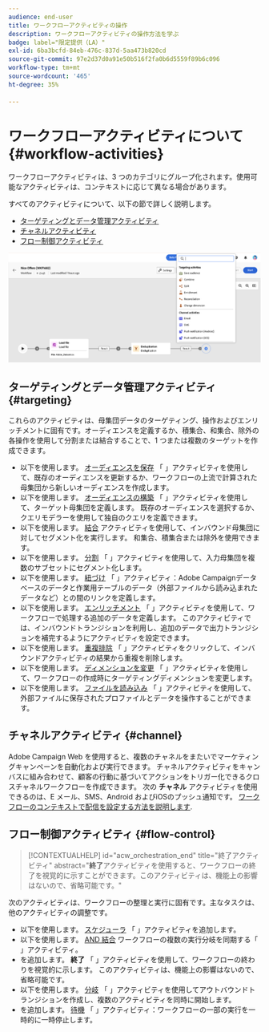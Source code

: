 ```yaml
---
audience: end-user
title: ワークフローアクティビティの操作
description: ワークフローアクティビティの操作方法を学ぶ
badge: label="限定提供（LA）"
exl-id: 6ba3bcfd-84eb-476c-837d-5aa473b820cd
source-git-commit: 97e2d37d0a91e50b516f2fa0b6d5559f89b6c096
workflow-type: tm+mt
source-wordcount: '465'
ht-degree: 35%

---
```



# ワークフローアクティビティについて {#workflow-activities}

ワークフローアクティビティは、3 つのカテゴリにグループ化されます。使用可能なアクティビティは、コンテキストに応じて異なる場合があります。

すべてのアクティビティについて、以下の節で詳しく説明します。

* [ターゲティングとデータ管理アクティビティ](#targeting)
* [チャネルアクティビティ](#channel)
* [フロー制御アクティビティ](#flow-control)

![](../assets/workflow-activities.png)

## ターゲティングとデータ管理アクティビティ {#targeting}

これらのアクティビティは、母集団データのターゲティング、操作およびエンリッチメントに固有です。オーディエンスを定義するか、積集合、和集合、除外の各操作を使用して分割または結合することで、1 つまたは複数のターゲットを作成できます。

* 以下を使用します。 [オーディエンスを保存](save-audience.md) 「 」アクティビティを使用して、既存のオーディエンスを更新するか、ワークフローの上流で計算された母集団から新しいオーディエンスを作成します。
* 以下を使用します。 [オーディエンスの構築](build-audience.md) 「 」アクティビティを使用して、ターゲット母集団を定義します。 既存のオーディエンスを選択するか、クエリモデラーを使用して独自のクエリを定義できます。
* 以下を使用します。 [結合](combine.md) アクティビティを使用して、インバウンド母集団に対してセグメント化を実行します。 和集合、積集合または除外を使用できます。
* 以下を使用します。 [分割](split.md) 「 」アクティビティを使用して、入力母集団を複数のサブセットにセグメント化します。
* 以下を使用します。 [紐づけ](reconciliation.md) 「 」アクティビティ：Adobe Campaignデータベースのデータと作業用テーブルのデータ（外部ファイルから読み込まれたデータなど）との間のリンクを定義します。
* 以下を使用します。 [エンリッチメント](enrichment.md) 「 」アクティビティを使用して、ワークフローで処理する追加のデータを定義します。 このアクティビティでは、インバウンドトランジションを利用し、追加のデータで出力トランジションを補完するようにアクティビティを設定できます。
* 以下を使用します。 [重複排除](deduplication.md) 「 」アクティビティをクリックして、インバウンドアクティビティの結果から重複を削除します。
* 以下を使用します。 [ディメンションを変更](change-dimension.md) 「 」アクティビティを使用して、ワークフローの作成時にターゲティングディメンションを変更します。
* 以下を使用します。 [ファイルを読み込み](load-file.md) 「 」アクティビティを使用して、外部ファイルに保存されたプロファイルとデータを操作することができます。


## チャネルアクティビティ {#channel}

Adobe Campaign Web を使用すると、複数のチャネルをまたいでマーケティングキャンペーンを自動化および実行できます。 チャネルアクティビティをキャンバスに組み合わせて、顧客の行動に基づいてアクションをトリガー化できるクロスチャネルワークフローを作成できます。 次の **チャネル** アクティビティを使用できるのは、E メール、SMS、Android およびiOSのプッシュ通知です。 [ワークフローのコンテキストで配信を設定する方法を説明します](channels.md).

## フロー制御アクティビティ {#flow-control}

>[!CONTEXTUALHELP]
>id="acw_orchestration_end"
>title="終了アクティビティ"
>abstract="**終了**&#x200B;アクティビティを使用すると、ワークフローの終了を視覚的に示すことができます。このアクティビティは、機能上の影響はないので、省略可能です。"

次のアクティビティは、ワークフローの整理と実行に固有です。主なタスクは、他のアクティビティの調整です。

* 以下を使用します。 [スケジューラ](scheduler.md) 「 」アクティビティを追加します。
* 以下を使用します。 [AND 結合](and-join.md) ワークフローの複数の実行分岐を同期する「 」アクティビティ。
* を追加します。 **終了** 「 」アクティビティを使用して、ワークフローの終わりを視覚的に示します。 このアクティビティは、機能上の影響はないので、省略可能です。
* 以下を使用します。 [分岐](fork.md) 「 」アクティビティを使用してアウトバウンドトランジションを作成し、複数のアクティビティを同時に開始します。
* を追加します。 [待機](wait.md) 「 」アクティビティ：ワークフローの一部の実行を一時的に一時停止します。

<!--
## Data management activities {#data-management}

overview: what they're used for
which use case you can perform with them

list available activites + short description + ref to section
-->


